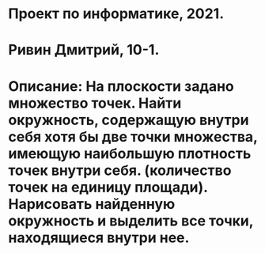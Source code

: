 # Проект по информатике, 2021.
# Ривин Дмитрий, 10-1.
# Описание: На плоскости задано множество точек. Найти окружность, содержащую внутри себя хотя бы две точки множества, имеющую наибольшую плотность точек внутри себя. (количество точек на единицу площади). Нарисовать найденную окружность и выделить все точки, находящиеся внутри нее.
